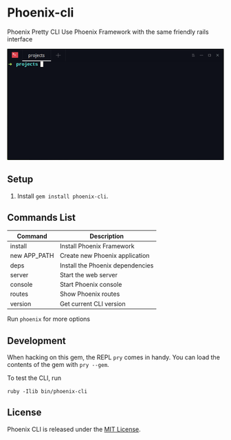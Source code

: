 Phoenix-cli
=================

Phoenix Pretty CLI
Use Phoenix Framework with the same friendly rails interface

![Alt Text](screenshot.gif)

## Setup

1. Install `gem install phoenix-cli`.

## Commands List

| Command | Description |
| --- | --- |
| install | Install Phoenix Framework |
| new APP_PATH | Create new Phoenix application |
| deps | Install the Phoenix dependencies |
| server | Start the web server |
| console | Start Phoenix console |
| routes | Show Phoenix routes |
| version | Get current CLI version |


Run `phoenix` for more options


## Development

When hacking on this gem, the REPL `pry` comes in handy. You can load the
contents of the gem with `pry --gem`.

To test the CLI, run

    ruby -Ilib bin/phoenix-cli


## License

Phoenix CLI is released under the [MIT License](http://www.opensource.org/licenses/MIT).
